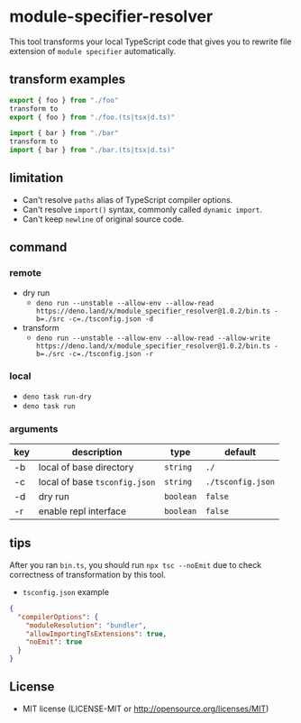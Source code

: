 # module-specifier-resolver
This tool transforms your local TypeScript code that gives you to rewrite file extension of `module specifier` automatically.

## transform examples
```ts
export { foo } from "./foo"
transform to
export { foo } from "./foo.(ts|tsx|d.ts)"
```

```ts
import { bar } from "./bar"
transform to
import { bar } from "./bar.(ts|tsx|d.ts)"
```

## limitation
- Can't resolve `paths` alias of TypeScript compiler options.
- Can't resolve `import()` syntax, commonly called `dynamic import`.
- Can't keep `newline` of original source code.

## command
### remote
- dry run
  - `deno run --unstable --allow-env --allow-read https://deno.land/x/module_specifier_resolver@1.0.2/bin.ts -b=./src -c=./tsconfig.json -d`
- transform
  - `deno run --unstable --allow-env --allow-read --allow-write https://deno.land/x/module_specifier_resolver@1.0.2/bin.ts -b=./src -c=./tsconfig.json -r`
### local
- `deno task run-dry`
- `deno task run`

### arguments
| key | description | type | default |
|-----|-----|-----|-----|
| -b | local of base directory | `string` | `./` |
| -c  | local of base `tsconfig.json` | `string` | `./tsconfig.json` |
| -d  | dry run | `boolean` | `false` |
| -r  | enable repl interface | `boolean` | `false` |

## tips
After you ran `bin.ts`, you should run `npx tsc --noEmit` due to check correctness of transformation by this tool.
- `tsconfig.json` example
```json
{
  "compilerOptions": {
    "moduleResolution": "bundler",
    "allowImportingTsExtensions": true,
    "noEmit": true
  }
}
```

## License
- MIT license (LICENSE-MIT or http://opensource.org/licenses/MIT)
